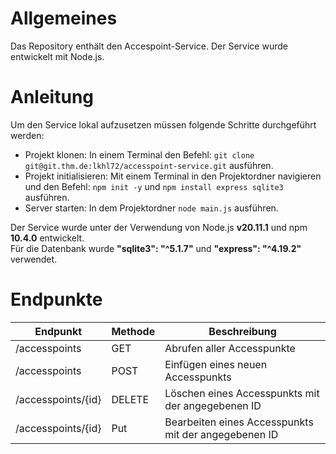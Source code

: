 # Allgemeines

Das Repository enthält den Accespoint-Service. Der Service wurde entwickelt mit Node.js.

# Anleitung

Um den Service lokal aufzusetzen müssen folgende Schritte durchgeführt werden:

* Projekt klonen: In einem Terminal den Befehl: `git clone git@git.thm.de:lkhl72/accesspoint-service.git` ausführen.
* Projekt initialisieren: Mit einem Terminal in den Projektordner navigieren und den Befehl: `npm init -y` und `npm install express sqlite3` ausführen.
* Server starten: In dem Projektordner `node main.js` ausführen.

Der Service wurde unter der Verwendung von Node.js **v20.11.1** und npm **10.4.0** entwickelt.\
Für die Datenbank wurde **"sqlite3": "^5.1.7"** und **"express": "^4.19.2"** verwendet.    

# Endpunkte 

| Endpunkt           | Methode | Beschreibung                                                                                       |
|--------------------|---------|----------------------------------------------------------------------------------------------------|
| /accesspoints      | GET     | Abrufen aller Accesspunkte                                                                  		|
| /accesspoints      | POST    | Einfügen eines neuen Accesspunkts                                                           		|
| /accesspoints/{id} | DELETE  | Löschen eines Accesspunkts mit der angegebenen ID                                           		|
| /accesspoints/{id} | Put     | Bearbeiten eines Accesspunkts mit der angegebenen ID                                       		|
